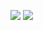 <img src="https://telegra.ph/file/0f7670a677b4f6e23ff85.gif"> <img src="CAACAgIAAxkBAALCBl\_hohH7kYDx-ZO8GX73nMsTbHq\_AALwCAACIQ7ASdMuQNpeIVG\_HgQ">
